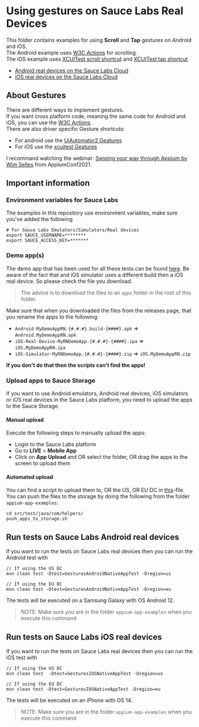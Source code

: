 # Using gestures on Sauce Labs Real Devices
This folder contains examples for using **Scroll** and **Tap** gestures on Android and iOS.  
The Android example uses [W3C Actions](https://appium.io/docs/en/commands/interactions/actions/) for scrolling.  
The iOS example uses [XCUITest scroll shortcut](https://github.com/appium/appium-xcuitest-driver#mobile-scroll) and [XCUITest tap shortcut](https://github.com/appium/appium-xcuitest-driver#mobile-tap)
- [Android real devices on the Sauce Labs Cloud](#run-tests-on-sauce-labs-android-real-devices)
- [iOS real devices on the Sauce Labs Cloud](#run-tests-on-sauce-labs-ios-real-devices)

## About  Gestures
There are different ways to implement gestures.  
If you want cross platform code, meaning the same code for Android and iOS, you can use the [W3C Actions](https://appium.io/docs/en/commands/interactions/actions/).   
There are also driver specific Gesture shortcuts:
- For android use the [UiAutomator2 Geatures](https://appium.io/docs/en/writing-running-appium/android/android-mobile-gestures/)
- For iOS use the [xcuitest Geatures](https://appium.io/docs/en/writing-running-appium/ios/ios-xctest-mobile-gestures/) 

I recommand watching the webinar: [Swiping your way through Appium by Wim Selles](https://www.youtube.com/watch?v=oAJ7jwMNFVU) from AppiumConf2021.

## Important information
### Environment variables for Sauce Labs
The examples in this repository use environment variables, make sure you've added the following

    # For Sauce Labs Emulators/Simulators/Real devices
    export SAUCE_USERNAME=********
    export SAUCE_ACCESS_KEY=*******

### Demo app(s)
The demo app that has been used for all these tests can be found [here](https://github.com/saucelabs/my-demo-app-rn/releases).
Be aware of the fact that and iOS simulator uses a different build then a iOS real device. So please check the file you
download.

> The advice is to download the files to an `apps` folder in the root of this folder.

Make sure that when you downloaded the files from the releases page, that you rename the apps to the following:

- `Android-MyDemoAppRN.{#.#.#}.build-{####}.apk` => `Android.MyDemoAppRN.apk`
- `iOS-Real-Device-MyRNDemoApp.{#.#.#}-{####}.ipa` => `iOS.MyDemoAppRN.ipa`
- `iOS-Simulator-MyRNDemoApp.{#.#.#}-{####}.zip` => `iOS.MyDemoAppRN.zip`

**If you don't do that then the scripts can't find the apps!**

### Upload apps to Sauce Storage
If you want to use Android emulators, Android real devices, iOS simulators or iOS real devices in the Sauce Labs platform, you need to upload 
the apps to the Sauce Storage.

#### Manual upload
Execute the following steps to manually upload the apps:
- Login to the Sauce Labs platform
- Go to **LIVE** > **Mobile App**
- Click on **App Upload** and OR select the folder, OR drag the apps to the screen to upload them

#### Automated upload
You can find a script to upload them to, OR the US, OR EU DC in [this](../helpers/push_apps_to_storage.sh)-file. You can push the files to the
storage by doing the following from the folder `appium-app-examples`:

    cd src/test/java/com/helpers/
    push_apps_to_storage.sh

## Run tests on Sauce Labs Android real devices
If you want to run the tests on Sauce Labs real devices then you can run the Android test with

    // If using the US DC
    mvn clean test -Dtest=GesturesAndroidNativeAppTest -Dregion=us
    
    // If using the EU DC
    mvn clean test -Dtest=GesturesAndroidNativeAppTest -Dregion=eu
    
The tests will be executed on a Samsung Galaxy with OS Android 12.

> NOTE: Make sure you are in the folder `appium-app-examples` when you execute this command

## Run tests on Sauce Labs iOS real devices
If you want to run the tests on Sauce Labs real devices then you can run the iOS test with

    // If using the US DC
    mvn clean test  -Dtest=GesturesIOSNativeAppTest -Dregion=us
    
    // If using the EU DC
    mvn clean test -Dtest=GesturesIOSNativeAppTest -Dregion=eu
    
The tests will be executed on an iPhone with OS 14.

> NOTE: Make sure you are in the folder `appium-app-examples` when you execute this command